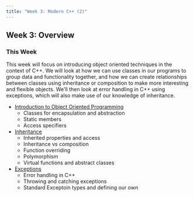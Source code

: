 ```yaml
---
title: "Week 3: Modern C++ (2)"
---
```


## Week 3: Overview 

### This Week

This week will focus on introducing object oriented techniques in the context of C++. We will look at how we can use classes in our programs to group data and functionality together, and how we can create relationships between classes using inheritance or composition to make more interesting and flexible objects. We'll then look at error handling in C++ using exceptions, which will also make use of our knowledge of inheritance. 

* [Introduction to Object Oriented Programming](sec01ObjectOrientedProgramming)
    - Classes for encapsulation and abstraction 
    - Static members
    - Access specifiers
* [Inheritance](sec02Inheritance)
    - Inherited properties and access
    - Inheritance vs composition 
    - Function overriding
    - Polymorphism
    - Virtual functions and abstract classes
* [Exceptions](sec03Exceptions)
    - Error handling in C++
    - Throwing and catching exceptions 
    - Standard Exceptoin types and defining our own


